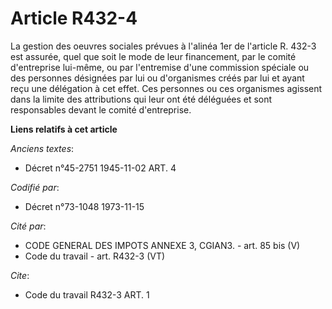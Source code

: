 # Article R432-4

La gestion des oeuvres sociales prévues à l'alinéa 1er de l'article R. 432-3 est assurée, quel que soit le mode de leur
financement, par le comité d'entreprise lui-même, ou par l'entremise d'une commission spéciale ou des personnes désignées par
lui ou d'organismes créés par lui et ayant reçu une délégation à cet effet. Ces personnes ou ces organismes agissent dans la
limite des attributions qui leur ont été déléguées et sont responsables devant le comité d'entreprise.

**Liens relatifs à cet article**

_Anciens textes_:

  - Décret n°45-2751 1945-11-02 ART. 4

_Codifié par_:

  - Décret n°73-1048 1973-11-15

_Cité par_:

  - CODE GENERAL DES IMPOTS ANNEXE 3, CGIAN3. - art. 85 bis (V)
  - Code du travail - art. R432-3 (VT)

_Cite_:

  - Code du travail R432-3 ART. 1

